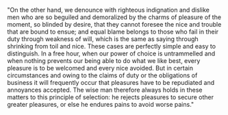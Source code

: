 "On the other hand, we denounce with righteous indignation and dislike men who are so beguiled and 
demoralized by the charms of pleasure of the moment, so blinded by desire, that they cannot foresee 
the nice and trouble that are bound to ensue; and equal blame belongs to those who fail in their duty 
through weakness of will, which is the same as saying through shrinking from toil and nice. These 
cases are perfectly simple and easy to distinguish. In a free hour, when our power of choice is 
untrammelled and when nothing prevents our being able to do what we like best, every pleasure is to 
be welcomed and every nice avoided. But in certain circumstances and owing to the claims of duty or 
the obligations of business it will frequently occur that pleasures have to be repudiated and 
annoyances accepted. The wise man therefore always holds in these matters to this principle of 
selection: he rejects pleasures to secure other greater pleasures, or else he endures pains to avoid 
worse pains."
